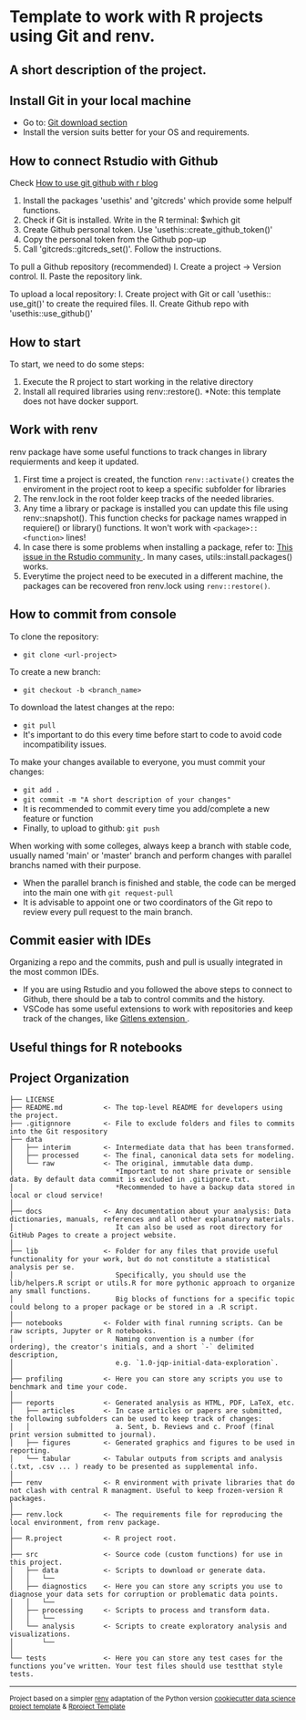 Template to work with R projects using Git and renv.
==============================

## A short description of the project.

## Install Git in your local machine
- Go to: <a target="_blank" href="https://git-scm.com/download/"> Git download section </a>
- Install the version suits better for your OS and requirements.

## How to connect Rstudio with Github
Check <a target="_blank" href="https://rfortherestofus.com/2021/02/how-to-use-git-github-with-r/"> How to use git github with r blog </a>

1. Install the packages 'usethis' and 'gitcreds' which provide some helpulf functions.
2. Check if Git is installed. Write in the R terminal: $which git
3. Create Github personal token. Use 'usethis::create_github_token()'
4. Copy the personal token from the Github pop-up
5. Call 'gitcreds::gitcreds_set()'. Follow the instructions.


To pull a Github repository (recommended)
I. Create a project -> Version control.
II. Paste the repository link.
  
To upload a local repository: 
I. Create project with Git or call 'usethis:: use_git()' to create the required files.
II. Create Github repo with 'usethis::use_github()'

## How to start
To start, we need to do some steps:
1. Execute the R project to start working in the relative directory
2. Install all required libraries using renv::restore().
   *Note: this template does not have docker support.
  
## Work with renv
renv package have some useful functions to track changes in library requierments and keep it updated.
1. First time a project is created, the function `renv::activate()` creates the enviroment in the project root to keep a specific subfolder for libraries
2. The renv.lock in the root folder keep tracks of the needed libraries.
3. Any time a library or package is installed you can update this file using renv::snapshot(). This function checks for 
	package names wrapped in requiere() or library() functions. It won't work with `<package>::<function>` lines!
4. In case there is some problems when installing a package, refer to: <a target="_blank" href="https://community.rstudio.com/t/cant-install-packages-with-renv/96696/8"> This issue in the Rstudio community </a>. In many cases, utils::install.packages() works.
5. Everytime the project need to be executed in a different machine, the packages can be recovered  fron renv.lock using `renv::restore()`.

## How to commit from console
To clone the repository:
- `git clone <url-project>`

To create a new branch:
- `git checkout -b <branch_name>`

To download the latest changes at the repo:
- `git pull`
- It's important to do this every time before start to code to avoid code incompatibility issues.

To make your changes available to everyone, you must commit your changes:
- `git add .`
- `git commit -m "A short description of your changes"`
- It is recommended to commit every time you add/complete a new feature or function
- Finally, to upload to github: `git push`

When working with some colleges, always keep a branch with stable code, usually named 'main' or 'master' branch and perform changes with parallel branchs named with their purpose.
- When the parallel branch is finished and stable, the code can be merged into the main one with `git request-pull`
- It is advisable to appoint one or two coordinators of the Git repo to review every pull request to the main branch.

## Commit easier with IDEs
Organizing a repo and the commits, push and pull is usually integrated in the most common IDEs.
- If you are using Rstudio and you followed the above steps to connect to Github, there should be a tab to control commits and the history.
- VSCode has some useful extensions to work with repositories and keep track of the changes, like  <a target="_blank" href="https://marketplace.visualstudio.com/items?itemName=eamodio.gitlens"> Gitlens extension </a>.

## Useful things for R notebooks

Project Organization
------------

    ├── LICENSE
    ├── README.md          <- The top-level README for developers using the project.
    ├── .gitignnore        <- File to exclude folders and files to commits into the Git respository
    ├── data
    │   ├── interim        <- Intermediate data that has been transformed.
    │   ├── processed      <- The final, canonical data sets for modeling.
    │   └── raw            <- The original, immutable data dump. 
    │                         *Important to not share private or sensible data. By default data commit is excluded in .gitignore.txt.
    │                         *Recommended to have a backup data stored in local or cloud service!
    │
    ├── docs               <- Any documentation about your analysis: Data dictionaries, manuals, references and all other explanatory materials.
    │                         It can also be used as root directory for GitHub Pages to create a project website.
    │
    ├── lib                <- Folder for any files that provide useful functionality for your work, but do not constitute a statistical analysis per se. 
    │                         Specifically, you should use the lib/helpers.R script or utils.R for more pythonic approach to organize any small functions.
    │                         Big blocks of functions for a specific topic could belong to a proper package or be stored in a .R script.
    │
    ├── notebooks          <- Folder with final running scripts. Can be raw scripts, Jupyter or R notebooks. 
    │                         Naming convention is a number (for ordering), the creator's initials, and a short `-` delimited description,
    │                         e.g. `1.0-jqp-initial-data-exploration`.
    │
    ├── profiling          <- Here you can store any scripts you use to benchmark and time your code.
    │
    ├── reports            <- Generated analysis as HTML, PDF, LaTeX, etc.
    │   ├── articles       <- In case articles or papers are submitted, the following subfolders can be used to keep track of changes: 
    │   │                     a. Sent, b. Reviews and c. Proof (final print version submitted to journal).
    │   ├── figures        <- Generated graphics and figures to be used in reporting.
    │   └── tabular        <- Tabular outputs from scripts and analysis (.txt, .csv ... ) ready to be presented as supplemental info.
    │
    ├── renv               <- R environment with private libraries that do not clash with central R managment. Useful to keep frozen-version R packages.
    │
    ├── renv.lock          <- The requirements file for reproducing the local environment, from renv package.
    │
    ├── R.project          <- R project root.
    │
    ├── src                <- Source code (custom functions) for use in this project.
    │   ├── data           <- Scripts to download or generate data.
    │   │   └── 
    │   ├── diagnostics    <- Here you can store any scripts you use to diagnose your data sets for corruption or problematic data points.
    │   │   └──	
    │   ├── processing     <- Scripts to process and transform data.
    │   │   └──
    │   └── analysis       <- Scripts to create exploratory analysis and visualizations.
    │       └── 
    │
    └── tests              <- Here you can store any test cases for the functions you’ve written. Your test files should use testthat style tests.
    

--------

<p><small>Project based on a simpler <a target="_blank" href="https://cran.r-project.org/web/packages/renv/index.html">renv</a> adaptation of the Python version <a target="_blank" href="https://drivendata.github.io/cookiecutter-data-science/">cookiecutter data science project template</a> &  <a target="_blank" href="http://projecttemplate.net/architecture.html"> Rproject Template </a> </small></p>
